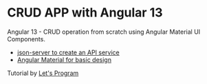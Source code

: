 # CRUD APP with Angular 13

Angular 13 - CRUD operation from scratch using Angular Material UI Components.

- [json-server to create an API service](https://www.npmjs.com/package/json-server)
- [Angular Material for basic design](https://material.angular.io/)

Tutorial by [Let's Program](https://www.youtube.com/watch?v=jGbP620NahE)